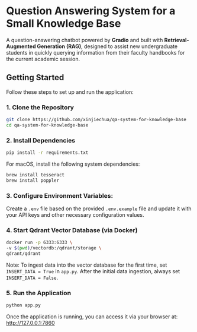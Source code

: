 # Question Answering System for a Small Knowledge Base

A question-answering chatbot powered by **Gradio** and built with **Retrieval-Augmented Generation (RAG)**, designed to assist new undergraduate students in quickly querying information from their faculty handbooks for the current academic session.


## Getting Started
Follow these steps to set up and run the application:

### 1. Clone the Repository
```bash
git clone https://github.com/xinjiechua/qa-system-for-knowledge-base
cd qa-system-for-knowledge-base
```

### 2. Install Dependencies
```bash
pip install -r requirements.txt
```

For macOS, install the following system dependencies:
```bash
brew install tesseract
brew install poppler
```

### 3. Configure Environment Variables:
Create a `.env` file based on the provided `.env.example` file and update it with your API keys and other necessary configuration values.

### 4. Start Qdrant Vector Database (via Docker)
```bash
docker run -p 6333:6333 \
-v $(pwd)/vectordb:/qdrant/storage \
qdrant/qdrant
```
Note: To ingest data into the vector database for the first time, set `INSERT_DATA = True` in `app.py`. After the initial data ingestion, always set `INSERT_DATA = False`.


### 5. Run the Application
```bash
python app.py
```
Once the application is running, you can access it via your browser at:
http://127.0.0.1:7860
